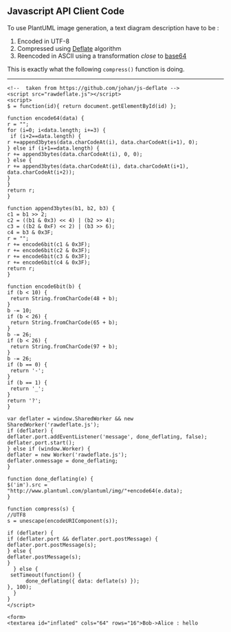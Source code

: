 ## Javascript API Client Code

To use PlantUML image generation, a text diagram description have to be :

1. Encoded in UTF-8
1. Compressed using [Deflate](http://en.wikipedia.org/wiki/DEFLATE) algorithm
1. Reencoded in ASCII using a transformation *close* to [base64](http://en.wikipedia.org/wiki/Base64)

This is exactly what the following ``compress()`` function is doing.

----

```
<!--  taken from https://github.com/johan/js-deflate -->
<script src="rawdeflate.js"></script>
<script>
$ = function(id){ return document.getElementById(id) };

function encode64(data) {
r = "";
for (i=0; i<data.length; i+=3) {
 if (i+2==data.length) {
r +=append3bytes(data.charCodeAt(i), data.charCodeAt(i+1), 0);
} else if (i+1==data.length) {
r += append3bytes(data.charCodeAt(i), 0, 0);
} else {
r += append3bytes(data.charCodeAt(i), data.charCodeAt(i+1),
data.charCodeAt(i+2));
}
}
return r;
}

function append3bytes(b1, b2, b3) {
c1 = b1 >> 2;
c2 = ((b1 & 0x3) << 4) | (b2 >> 4);
c3 = ((b2 & 0xF) << 2) | (b3 >> 6);
c4 = b3 & 0x3F;
r = "";
r += encode6bit(c1 & 0x3F);
r += encode6bit(c2 & 0x3F);
r += encode6bit(c3 & 0x3F);
r += encode6bit(c4 & 0x3F);
return r;
}

function encode6bit(b) {
if (b < 10) {
 return String.fromCharCode(48 + b);
}
b -= 10;
if (b < 26) {
 return String.fromCharCode(65 + b);
}
b -= 26;
if (b < 26) {
 return String.fromCharCode(97 + b);
}
b -= 26;
if (b == 0) {
 return '-';
}
if (b == 1) {
 return '_';
}
return '?';
}

var deflater = window.SharedWorker && new SharedWorker('rawdeflate.js');
if (deflater) {
deflater.port.addEventListener('message', done_deflating, false);
deflater.port.start();
} else if (window.Worker) {
deflater = new Worker('rawdeflate.js');
deflater.onmessage = done_deflating;
}

function done_deflating(e) {
$('im').src = "http://www.plantuml.com/plantuml/img/"+encode64(e.data);
}

function compress(s) {
//UTF8
s = unescape(encodeURIComponent(s));

if (deflater) {
if (deflater.port && deflater.port.postMessage) {
deflater.port.postMessage(s);
} else {
deflater.postMessage(s);
}
  } else {
 setTimeout(function() {
      done_deflating({ data: deflate(s) });
}, 100);
  }
}
</script>

<form>
<textarea id="inflated" cols="64" rows="16">Bob->Alice : hello
```


